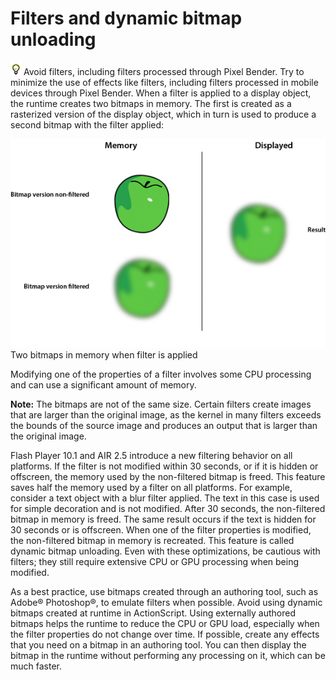# Filters and dynamic bitmap unloading

![](../img/tip_help.png) Avoid filters, including filters processed through
Pixel Bender. Try to minimize the use of effects like filters, including filters
processed in mobile devices through Pixel Bender. When a filter is applied to a
display object, the runtime creates two bitmaps in memory. The first is created
as a rasterized version of the display object, which in turn is used to produce
a second bitmap with the filter applied:

![](../img/oc_Twobitmaps_inmemoryfilter_popup.png) Two bitmaps in memory when
filter is applied

Modifying one of the properties of a filter involves some CPU processing and can
use a significant amount of memory.

**Note:** The bitmaps are not of the same size. Certain filters create images
that are larger than the original image, as the kernel in many filters exceeds
the bounds of the source image and produces an output that is larger than the
original image.

Flash Player 10.1 and AIR 2.5 introduce a new filtering behavior on all
platforms. If the filter is not modified within 30 seconds, or if it is hidden
or offscreen, the memory used by the non-filtered bitmap is freed. This feature
saves half the memory used by a filter on all platforms. For example, consider a
text object with a blur filter applied. The text in this case is used for simple
decoration and is not modified. After 30 seconds, the non-filtered bitmap in
memory is freed. The same result occurs if the text is hidden for 30 seconds or
is offscreen. When one of the filter properties is modified, the non-filtered
bitmap in memory is recreated. This feature is called dynamic bitmap unloading.
Even with these optimizations, be cautious with filters; they still require
extensive CPU or GPU processing when being modified.

As a best practice, use bitmaps created through an authoring tool, such as
Adobe® Photoshop®, to emulate filters when possible. Avoid using dynamic bitmaps
created at runtime in ActionScript. Using externally authored bitmaps helps the
runtime to reduce the CPU or GPU load, especially when the filter properties do
not change over time. If possible, create any effects that you need on a bitmap
in an authoring tool. You can then display the bitmap in the runtime without
performing any processing on it, which can be much faster.
